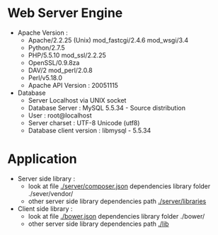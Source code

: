 # Web Server Engine
- Apache Version :
    - Apache/2.2.25 (Unix) mod_fastcgi/2.4.6 mod_wsgi/3.4
    - Python/2.7.5
    - PHP/5.5.10 mod_ssl/2.2.25
    - OpenSSL/0.9.8za
    - DAV/2 mod_perl/2.0.8
    - Perl/v5.18.0
    - Apache API Version : 20051115
- Database
    - Server Localhost via UNIX socket 
    - Database Server : MySQL 5.5.34 - Source distribution
    - User : root@localhost
    - Server charset : UTF-8 Unicode (utf8)
    - Database client version : libmysql - 5.5.34

# Application
- Server side library :
    - look at file [./server/composer.json] dependencies library folder ./sever/vendor/
    - other server side library dependencies path [./server/libraries]
- Client side library : 
    - look at file [./bower.json] dependencies library folder ./bower/
    - other server side library dependencies path [./lib]

[./server/composer.json]:github.com/rappresent/jenapp/blob/master/server/composer.json
[./server/libraries]:github.com/rappresent/jenapp/tree/master/server/libraries
[./bower.json]:github.com/rappresent/jenapp/blob/master/bower.json
[./lib]:github.com/rappresent/jenapp/tree/master/lib
